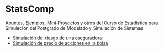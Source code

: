 # StatsComp

Apuntes, Ejemplos, Mini-Proyectos y otros del Curso de Estadística para Simulación del Postgrado de Modelado y Simulación de Sistemas

* [Simulación del riesgo de una aseguradora](../master/simulacion-riesgo-aseguradora.md)
* [Simulación de precio de acciones en la bolsa](../master/simulacion-bolsa.md)

